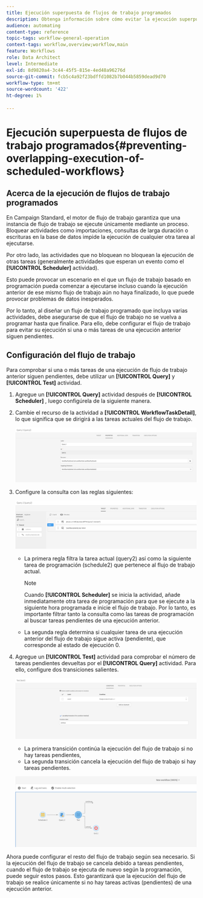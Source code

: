 ```yaml
---
title: Ejecución superpuesta de flujos de trabajo programados
description: Obtenga información sobre cómo evitar la ejecución superpuesta de flujos de trabajo programados.
audience: automating
content-type: reference
topic-tags: workflow-general-operation
context-tags: workflow,overview;workflow,main
feature: Workflows
role: Data Architect
level: Intermediate
exl-id: 8d9820a4-3c44-45f5-815e-4ed48a96276d
source-git-commit: fcb5c4a92f23bdffd1082b7b044b5859dead9d70
workflow-type: tm+mt
source-wordcount: '422'
ht-degree: 1%

---
```


# Ejecución superpuesta de flujos de trabajo programados{#preventing-overlapping-execution-of-scheduled-workflows}

## Acerca de la ejecución de flujos de trabajo programados

En Campaign Standard, el motor de flujo de trabajo garantiza que una instancia de flujo de trabajo se ejecute únicamente mediante un proceso. Bloquear actividades como importaciones, consultas de larga duración o escrituras en la base de datos impide la ejecución de cualquier otra tarea al ejecutarse.

Por otro lado, las actividades que no bloquean no bloquean la ejecución de otras tareas (generalmente actividades que esperan un evento como el **[!UICONTROL Scheduler]** actividad).

Esto puede provocar un escenario en el que un flujo de trabajo basado en programación pueda comenzar a ejecutarse incluso cuando la ejecución anterior de ese mismo flujo de trabajo aún no haya finalizado, lo que puede provocar problemas de datos inesperados.

Por lo tanto, al diseñar un flujo de trabajo programado que incluya varias actividades, debe asegurarse de que el flujo de trabajo no se vuelva a programar hasta que finalice. Para ello, debe configurar el flujo de trabajo para evitar su ejecución si una o más tareas de una ejecución anterior siguen pendientes.

## Configuración del flujo de trabajo

Para comprobar si una o más tareas de una ejecución de flujo de trabajo anterior siguen pendientes, debe utilizar un **[!UICONTROL Query]** y **[!UICONTROL Test]** actividad.

1. Agregue un **[!UICONTROL Query]** actividad después de **[!UICONTROL Scheduler]** , luego configúrela de la siguiente manera.

1. Cambie el recurso de la actividad a **[!UICONTROL WorkflowTaskDetail]**, lo que significa que se dirigirá a las tareas actuales del flujo de trabajo.

   ![](assets/scheduled-wkf-resource.png)

1. Configure la consulta con las reglas siguientes:

   ![](assets/scheduled-wkf-query.png)

   * La primera regla filtra la tarea actual (query2) así como la siguiente tarea de programación (schedule2) que pertenece al flujo de trabajo actual.

      >[!NOTE]
      >
      >Cuando **[!UICONTROL Scheduler]** se inicia la actividad, añade inmediatamente otra tarea de programación para que se ejecute a la siguiente hora programada e inicie el flujo de trabajo. Por lo tanto, es importante filtrar tanto la consulta como las tareas de programación al buscar tareas pendientes de una ejecución anterior.

   * La segunda regla determina si cualquier tarea de una ejecución anterior del flujo de trabajo sigue activa (pendiente), que corresponde al estado de ejecución 0.

1. Agregue un **[!UICONTROL Test]** actividad para comprobar el número de tareas pendientes devueltas por el **[!UICONTROL Query]** actividad. Para ello, configure dos transiciones salientes.

   ![](assets/scheduled-wkf-test.png)

   * La primera transición continúa la ejecución del flujo de trabajo si no hay tareas pendientes,
   * La segunda transición cancela la ejecución del flujo de trabajo si hay tareas pendientes.

   ![](assets/scheduled-wkf-workflow.png)

Ahora puede configurar el resto del flujo de trabajo según sea necesario. Si la ejecución del flujo de trabajo se cancela debido a tareas pendientes, cuando el flujo de trabajo se ejecuta de nuevo según la programación, puede seguir estos pasos. Esto garantizará que la ejecución del flujo de trabajo se realice únicamente si no hay tareas activas (pendientes) de una ejecución anterior.
